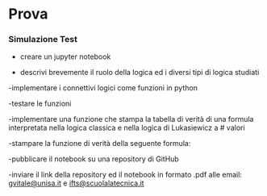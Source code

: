 # Prova

### Simulazione Test

* creare un jupyter notebook

* descrivi brevemente il ruolo della logica ed i diversi tipi di logica studiati

-implementare i connettivi logici come funzioni in python

-testare le funzioni

-implementare una funzione che stampa la tabella di verità di una formula interpretata nella logica classica e nella logica di Lukasiewicz a # valori

-stampare la funzione di verità della seguente formula:

-pubblicare il notebook su una repository di GitHub

-inviare il link della repository ed il notebook in formato .pdf alle email: gvitale@unisa.it e ifts@scuolalatecnica.it
